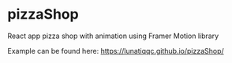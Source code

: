 # pizzaShop
React app pizza shop with animation using Framer Motion library

Example can be found here: https://lunatiqqc.github.io/pizzaShop/

